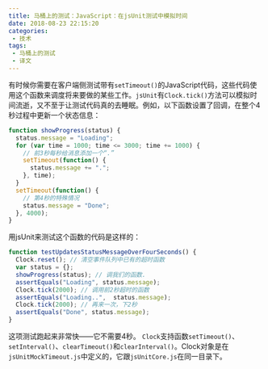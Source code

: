 ```yaml
---
title: 马桶上的测试：JavaScript：在jsUnit测试中模拟时间
date: 2018-08-23 22:15:20
categories:
 - 技术
tags:
 - 马桶上的测试 
 - 译文
---
```


有时候你需要在客户端侧测试带有`setTimeout()`的JavaScript代码，这些代码使用这个函数来调度将来要做的某些工作。`jsUnit`有`Clock.tick()`方法可以模拟时间流逝，又不至于让测试代码真的去睡眠。<!-- more -->例如，以下函数设置了回调，在整个4秒过程中更新一个状态信息：
```js
function showProgress(status) {
  status.message = "Loading";
  for (var time = 1000; time <= 3000; time += 1000) {
    // 前3秒每秒给消息添加一个“.”
    setTimeout(function() {
      status.message += ".";
    }, time);
  }
  setTimeout(function() {
    // 第4秒的特殊情况
    status.message = "Done";
  }, 4000);
}
```
用jsUnit来测试这个函数的代码是这样的：
```js
function testUpdatesStatusMessageOverFourSeconds() {
  Clock.reset(); // 清空事件队列中已有的超时函数
  var status = {};
  showProgress(status); // 调我们的函数.
  assertEquals("Loading", status.message);
  Clock.tick(2000); // 调用前2秒超时的函数
  assertEquals("Loading..",  status.message);
  Clock.tick(2000); // 再来一次，下2秒
  assertEquals("Done", status.message);
}
```
这项测试跑起来非常快——它不需要4秒。
`Clock`支持函数`setTimeout()`、`setInterval()`、`clearTimeout()`和`clearInterval()`。Clock对象是在`jsUnitMockTimeout.js`中定义的，它跟`jsUnitCore.js`在同一目录下。
